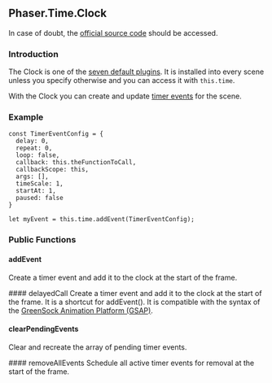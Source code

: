 ## Phaser.Time.Clock

In case of doubt, the [official source code](https://github.com/photonstorm/phaser) should be accessed.

### Introduction

The Clock is one of the [seven default plugins](https://github.com/digitsensitive/phaser3-typescript/blob/master/cheatsheets/scene/systems.md#default-plugins).
It is installed into every scene unless you specify otherwise and you can access it with `this.time`.

With the Clock you can create and update [timer events](https://github.com/digitsensitive/phaser3-typescript/blob/master/cheatsheets/time/timer-event.md) for the scene.

### Example

```
const TimerEventConfig = {
  delay: 0,
  repeat: 0,
  loop: false,
  callback: this.theFunctionToCall,
  callbackScope: this,
  args: [],
  timeScale: 1,
  startAt: 1,
  paused: false
}

let myEvent = this.time.addEvent(TimerEventConfig);
```

### Public Functions

#### addEvent
Create a timer event and add it to the clock at the start of the frame.

#### delayedCall
Create a timer event and add it to the clock at the start of the frame.
It is a shortcut for addEvent(). It is compatible with the syntax of the [GreenSock Animation Platform (GSAP)](https://greensock.com).

#### clearPendingEvents
Clear and recreate the array of pending timer events.

#### removeAllEvents
Schedule all active timer events for removal at the start of the frame.
